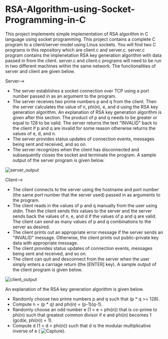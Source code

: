 # RSA-Algorithm-using-Socket-Programming-in-C
This project implements simple implementation of RSA algorithm in C language using socket programming. This project contains a complete C program to a client/server model using Linus sockets. You will find two C programs in this repository which are client.c and server.c. server.c program contains the implenetation RSA key generation algorithm with data passed in from the client. server.c and client.c programs will need to be run in two different machines within the same network. The functionalities of server and client are given below.

Server-->
* The server establishes a socket connection over TCP using a port number passed in as an argument to the program.
* The server receives two prime numbers p and q from the client. Then the server calculates the value of n, phi(n), e, and d using the RSA key generation algorithm. An explanation of RSA key generation algorithm is given after this section. The product of p and q needs to be greater or equal to 128 to be valid. The server returns the text "INVALID" back to the client if p and q are invalid for some reason otherwise returns the values of e, d, and n.
* The server provides status updates of connection events, messages being sent and received, and so on.
* The server recognizes when the client has disconnected and subsequently closes the socket and terminate the program.
A sample output of the server program is given below.

![server_output](https://user-images.githubusercontent.com/3108754/147995560-a43399f7-665b-4538-949b-dd9c6fe8fc7a.JPG)


Client-->
* The client connects to the server using the hostname and port number (the same port number that the server used) passed in as arguments to the program.
* The client reads in the values of p and q manually from the user using stdin. Then the client sends this values to the server and the server sends back the values of n, e, and d if the values of p and q are valid. The client can send as many values of p and q combinations to the server as desired.
* The client prints out an appropriate error message if the server sends an "INVALID" message. Otherwise, the client prints out public-private key data with appropriate message.
* The client provides status updates of connection events, messages being sent and received, and so on.
* The client can quit and desconnect from the server when the user simply enters a carriage return (the [ENTER] key).
A sample output of the client program is given below.

![client_output](https://user-images.githubusercontent.com/3108754/147996935-fd38d0aa-3fc6-4ace-9a17-6c633b7ef39d.JPG)



An explanation of the RSA key generation algorithm is given below.
* Randomly choose two prime numbers p and q such that (p * q >= 128).
* Compute n = (p * q) and phi(n) = (p-1)(q-1).
* Randomly choose an odd number e (1 < e < phi(n)) that is co-prime to phi(n) such that greatest common divisor if e and phi(n) becomes 1 (gcd(e, phi(n)) = 1).
* Compute d (1 < d < phi(n)) such that d is the modular multiplicative inverse of e (
![Capture](https://user-images.githubusercontent.com/3108754/147998040-116a6d73-20bd-46d5-a4ac-3c98a6a4c8ab.JPG)).

